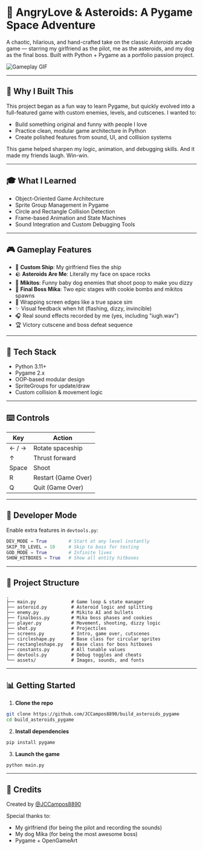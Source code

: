 # 🚀 AngryLove & Asteroids: A Pygame Space Adventure

A chaotic, hilarious, and hand-crafted take on the classic *Asteroids* arcade game — starring my girlfriend as the pilot, me as the asteroids, and my dog as the final boss. Built with Python + Pygame as a portfolio passion project.

![Gameplay GIF](assets/demo.gif) <!-- Replace with actual GIF path -->

---

## 🚮 Why I Built This

This project began as a fun way to learn Pygame, but quickly evolved into a full-featured game with custom enemies, levels, and cutscenes. I wanted to:

* Build something original and funny with people I love
* Practice clean, modular game architecture in Python
* Create polished features from sound, UI, and collision systems

This game helped sharpen my logic, animation, and debugging skills. And it made my friends laugh. Win-win.

---

## 🎓 What I Learned

* Object-Oriented Game Architecture
* Sprite Group Management in Pygame
* Circle and Rectangle Collision Detection
* Frame-based Animation and State Machines
* Sound Integration and Custom Debugging Tools

---

## 🎮 Gameplay Features

* 🚗 **Custom Ship**: My girlfriend flies the ship
* 🪨 **Asteroids Are Me**: Literally my face on space rocks
* 🚶 **Mikitos**: Funny baby dog enemies that shoot poop to make you dizzy
* 🐶 **Final Boss Mika**: Two epic stages with cookie bombs and mikitos spawns
* 🔄 Wrapping screen edges like a true space sim
* ✨ Visual feedback when hit (flashing, dizzy, invincible)
* 🎧 Real sound effects recorded by me (yes, including "iugh.wav")
* 🏆 Victory cutscene and boss defeat sequence

---

## 🔧 Tech Stack

* Python 3.11+
* Pygame 2.x
* OOP-based modular design
* SpriteGroups for update/draw
* Custom collision & movement logic

---

## ⌨️ Controls

| Key   | Action              |
| ----- | ------------------- |
| ← / → | Rotate spaceship    |
| ↑     | Thrust forward      |
| Space | Shoot               |
| R     | Restart (Game Over) |
| Q     | Quit (Game Over)    |

---

## 🔮 Developer Mode

Enable extra features in `devtools.py`:

```python
DEV_MODE = True        # Start at any level instantly
SKIP_TO_LEVEL = 10     # Skip to boss for testing
GOD_MODE = True        # Infinite lives
SHOW_HITBOXES = True   # Show all entity hitboxes
```

---

## 📂 Project Structure

```
.
├── main.py             # Game loop & state manager
├── asteroid.py         # Asteroid logic and splitting
├── enemy.py            # Mikito AI and bullets
├── finalboss.py        # Mika boss phases and cookies
├── player.py           # Movement, shooting, dizzy logic
├── shot.py             # Projectiles
├── screens.py          # Intro, game over, cutscenes
├── circleshape.py      # Base class for circular sprites
├── rectangleshape.py   # Base class for boss hitboxes
├── constants.py        # All tunable values
├── devtools.py         # Debug toggles and cheats
└── assets/             # Images, sounds, and fonts
```

---

## 📊 Getting Started

1. **Clone the repo**

```bash
git clone https://github.com/JCCampos8890/build_asteroids_pygame
cd build_asteroids_pygame
```

2. **Install dependencies**

```bash
pip install pygame
```

3. **Launch the game**

```bash
python main.py
```

---

## 💍 Credits

Created by [@JCCampos8890](https://github.com/JCCampos8890)

Special thanks to:

* My girlfriend (for being the pilot and recording the sounds)
* My dog Mika (for being the most awesome boss)
* Pygame + OpenGameArt


